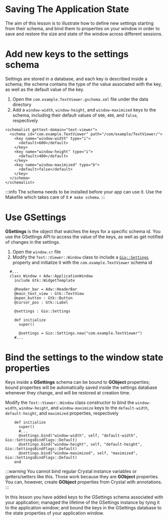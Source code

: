 # Saving The Application State

The aim of this lesson is to illustrate how to define new settings starting from their schema, and bind them to properties on your window in order to save and restore the size and state of the window across different sessions.

# Add new keys to the settings schema

Settings are stored in a database, and each key is described inside a schema; the schema contains the type of the value associated with the key, as well as the default value of the key.

1. Open the `com.example.TextViewer.gschema.xml` file under the data directory
1. Add a `window-width`, `window-height`, and `window-maximized` keys to the schema, including their default values of `600`, `400`, and `false`, respectively

```xml{3-11}
<schemalist gettext-domain="text-viewer">
  <schema id="com.example.TextViewer" path="/com/example/TextViewer/">
    <key name="window-width" type="i">
      <default>600</default>
    </key>
    <key name="window-height" type="i">
      <default>400</default>
    </key>
    <key name="window-maximized" type="b">
      <default>false</default>
    </key>
  </schema>
</schemalist>
```

:::info
The schema needs to be installed before your app can use it. Use the Makefile which takes care of it `# make schema`.
:::

# Use GSettings

**GSettings** is the object that watches the keys for a specific schema id. You use the GSettings API to access the value of the keys, as well as get notified of changes in the settings.

1. Open the `window.cr` file
1. Modify the `Text::Viewer::Window` class to include a [`Gio::Settings`](https://libadwaita.geopjr.dev/docs/Gio/Settings.html) property and initialize it with the `com.example.TextViewer` schema id

```crystal{10,15}
  #...
  class Window < Adw::ApplicationWindow
    include Gtk::WidgetTemplate

    @header_bar = Adw::HeaderBar
    @main_text_view : Gtk::TextView
    @open_button : Gtk::Button
    @cursor_pos : Gtk::Label

    @settings : Gio::Settings

    def initialize
      super()

      @settings = Gio::Settings.new("com.example.TextViewer")
    #...
```

# Bind the settings to the window state properties

Keys inside a **GSettings** schema can be bound to **GObject** properties; bound properties will be automatically saved inside the settings database whenever they change, and will be restored at creation time.

Modify the `Text::Viewer::Window` class constructor to bind the `window-width`, `window-height`, and `window-maximize` keys to the `default-width`, `default-height`, and `maximized` properties, respectively

```crystal{4-6}
    def initialize
      super()
      #...
      @settings.bind("window-width", self, "default-width", Gio::SettingsBindFlags::Default)
      @settings.bind("window-height", self, "default-height", Gio::SettingsBindFlags::Default)
      @settings.bind("window-maximized", self, "maximized", Gio::SettingsBindFlags::Default)
    end
```

:::warning
You cannot bind regular Crystal instance variables or getters/setters like this. Those work because they are **GObject** properties. You can, however, create **GObject** properties from Crystal with annotations.
:::

In this lesson you have added keys to the GSettings schema associated with your application; managed the lifetime of the GSettings instance by tying it to the application window; and bound the keys in the GSettings database to the state properties of your application window.
